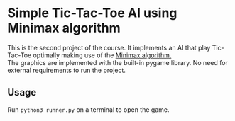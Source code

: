 # Simple Tic-Tac-Toe AI using Minimax algorithm
This is the second project of the course. It implements an AI that play Tic-Tac-Toe optimally making use of the [Minimax algorithm.](https://en.wikipedia.org/wiki/Minimax)  
The graphics are implemented with the built-in pygame library. No need for external requirements to run the project.
## Usage
Run `python3 runner.py` on a terminal to open the game.            
                                                                                                                                                                                                                                                                                                  